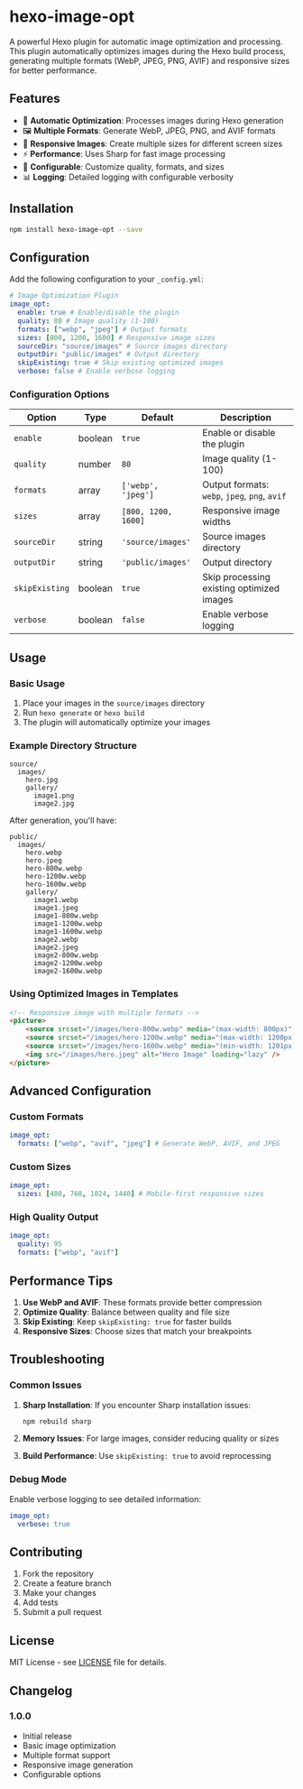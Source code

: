 # hexo-image-opt

A powerful Hexo plugin for automatic image optimization and processing. This plugin automatically optimizes images during the Hexo build process, generating multiple formats (WebP, JPEG, PNG, AVIF) and responsive sizes for better performance.

## Features

- 🚀 **Automatic Optimization**: Processes images during Hexo generation
- 🖼️ **Multiple Formats**: Generate WebP, JPEG, PNG, and AVIF formats
- 📱 **Responsive Images**: Create multiple sizes for different screen sizes
- ⚡ **Performance**: Uses Sharp for fast image processing
- 🔧 **Configurable**: Customize quality, formats, and sizes
- 📊 **Logging**: Detailed logging with configurable verbosity

## Installation

```bash
npm install hexo-image-opt --save
```

## Configuration

Add the following configuration to your `_config.yml`:

```yaml
# Image Optimization Plugin
image_opt:
  enable: true # Enable/disable the plugin
  quality: 80 # Image quality (1-100)
  formats: ["webp", "jpeg"] # Output formats
  sizes: [800, 1200, 1600] # Responsive image sizes
  sourceDir: "source/images" # Source images directory
  outputDir: "public/images" # Output directory
  skipExisting: true # Skip existing optimized images
  verbose: false # Enable verbose logging
```

### Configuration Options

| Option         | Type    | Default             | Description                                   |
| -------------- | ------- | ------------------- | --------------------------------------------- |
| `enable`       | boolean | `true`              | Enable or disable the plugin                  |
| `quality`      | number  | `80`                | Image quality (1-100)                         |
| `formats`      | array   | `['webp', 'jpeg']`  | Output formats: `webp`, `jpeg`, `png`, `avif` |
| `sizes`        | array   | `[800, 1200, 1600]` | Responsive image widths                       |
| `sourceDir`    | string  | `'source/images'`   | Source images directory                       |
| `outputDir`    | string  | `'public/images'`   | Output directory                              |
| `skipExisting` | boolean | `true`              | Skip processing existing optimized images     |
| `verbose`      | boolean | `false`             | Enable verbose logging                        |

## Usage

### Basic Usage

1. Place your images in the `source/images` directory
2. Run `hexo generate` or `hexo build`
3. The plugin will automatically optimize your images

### Example Directory Structure

```
source/
  images/
    hero.jpg
    gallery/
      image1.png
      image2.jpg
```

After generation, you'll have:

```
public/
  images/
    hero.webp
    hero.jpeg
    hero-800w.webp
    hero-1200w.webp
    hero-1600w.webp
    gallery/
      image1.webp
      image1.jpeg
      image1-800w.webp
      image1-1200w.webp
      image1-1600w.webp
      image2.webp
      image2.jpeg
      image2-800w.webp
      image2-1200w.webp
      image2-1600w.webp
```

### Using Optimized Images in Templates

```html
<!-- Responsive image with multiple formats -->
<picture>
	<source srcset="/images/hero-800w.webp" media="(max-width: 800px)" />
	<source srcset="/images/hero-1200w.webp" media="(max-width: 1200px)" />
	<source srcset="/images/hero-1600w.webp" media="(min-width: 1201px)" />
	<img src="/images/hero.jpeg" alt="Hero Image" loading="lazy" />
</picture>
```

## Advanced Configuration

### Custom Formats

```yaml
image_opt:
  formats: ["webp", "avif", "jpeg"] # Generate WebP, AVIF, and JPEG
```

### Custom Sizes

```yaml
image_opt:
  sizes: [480, 768, 1024, 1440] # Mobile-first responsive sizes
```

### High Quality Output

```yaml
image_opt:
  quality: 95
  formats: ["webp", "avif"]
```

## Performance Tips

1. **Use WebP and AVIF**: These formats provide better compression
2. **Optimize Quality**: Balance between quality and file size
3. **Skip Existing**: Keep `skipExisting: true` for faster builds
4. **Responsive Sizes**: Choose sizes that match your breakpoints

## Troubleshooting

### Common Issues

1. **Sharp Installation**: If you encounter Sharp installation issues:

   ```bash
   npm rebuild sharp
   ```

2. **Memory Issues**: For large images, consider reducing quality or sizes

3. **Build Performance**: Use `skipExisting: true` to avoid reprocessing

### Debug Mode

Enable verbose logging to see detailed information:

```yaml
image_opt:
  verbose: true
```

## Contributing

1. Fork the repository
2. Create a feature branch
3. Make your changes
4. Add tests
5. Submit a pull request

## License

MIT License - see [LICENSE](LICENSE) file for details.

## Changelog

### 1.0.0

- Initial release
- Basic image optimization
- Multiple format support
- Responsive image generation
- Configurable options
